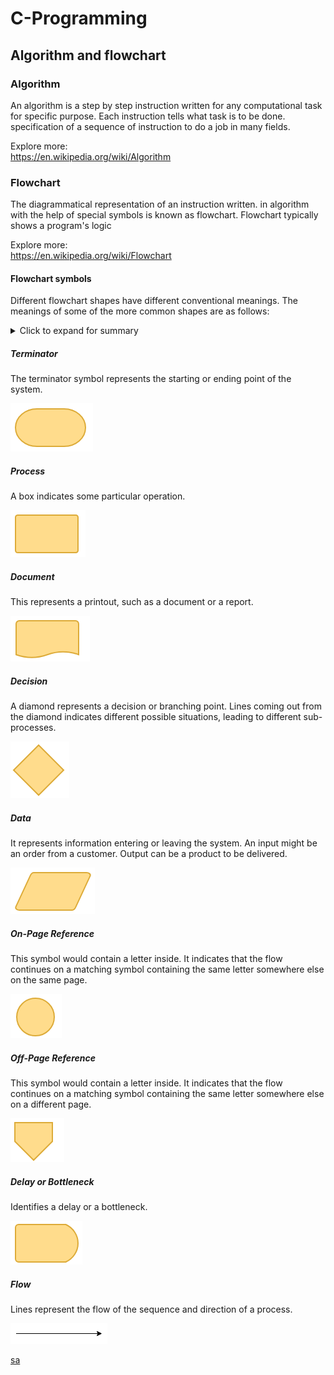 # C-Programming

## Algorithm and flowchart

### Algorithm

An algorithm is a step by step instruction written for any computational task for specific purpose. Each instruction tells what task is to be done. specification of a sequence of instruction to do a job in many fields.

Explore more:\
https://en.wikipedia.org/wiki/Algorithm

### Flowchart

The diagrammatical representation of an instruction written. in algorithm with the help of special symbols is known as flowchart. Flowchart typically shows a program's logic

Explore more:\
https://en.wikipedia.org/wiki/Flowchart

#### Flowchart symbols

Different flowchart shapes have different conventional meanings. The meanings of some of the more common shapes are as follows:

<details><summary>Click to expand for summary</summary>

![flowchart_all](c-programming-assets/flowchart_all.png)

</details>

##### Terminator

The terminator symbol represents the starting or ending point of the system.

![flowchart_terminator](c-programming-assets/flowchart_terminator.png)

##### Process

A box indicates some particular operation.

![flowchart_process](c-programming-assets/flowchart_process.png)

##### Document

This represents a printout, such as a document or a report.

![flowchart_document](c-programming-assets/flowchart_document.png)

##### Decision

A diamond represents a decision or branching point. Lines coming out from the diamond indicates different possible situations, leading to different sub-processes.

![flowchart_decision](c-programming-assets/flowchart_decision.png)

##### Data

It represents information entering or leaving the system. An input might be an order from a customer. Output can be a product to be delivered.

![flowchart_data](c-programming-assets/flowchart_data.png)

##### On-Page Reference

This symbol would contain a letter inside. It indicates that the flow continues on a matching symbol containing the same letter somewhere else on the same page.

![flowchart_on_page_ref](c-programming-assets/flowchart_on_page_ref.png)

##### Off-Page Reference

This symbol would contain a letter inside. It indicates that the flow continues on a matching symbol containing the same letter somewhere else on a different page.

![flowchart_off_page_ref](c-programming-assets/flowchart_off_page_ref.png)

##### Delay or Bottleneck

Identifies a delay or a bottleneck.

![flowchart_delay](c-programming-assets/flowchart_delay.png)

##### Flow

Lines represent the flow of the sequence and direction of a process.

![flowchart_flow](c-programming-assets/flowchart_flow.png)

[sa](./c-programming-assets/test.pdf)
